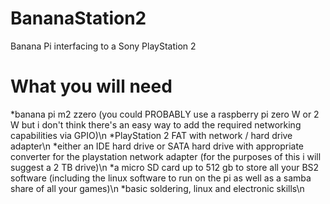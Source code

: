 # BananaStation2
Banana Pi interfacing to a Sony PlayStation 2
# What you will need
  *banana pi m2 zzero (you could PROBABLY use a raspberry pi zero W or 2 W but i don't think there's an easy way to add the required networking capabilities via GPIO)\n
  *PlayStation 2 FAT with network / hard drive adapter\n
  *either an IDE hard drive or SATA hard drive with appropriate converter for the playstation network adapter (for the purposes of this i will suggest a 2 TB drive)\n
  *a micro SD card up to 512 gb to store all your BS2 software (including the linux software to run on the pi as well as a samba share of all your games)\n
  *basic soldering, linux and electronic skills\n

